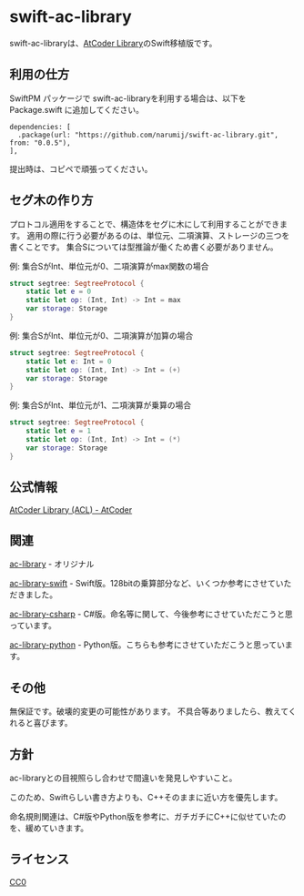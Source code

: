 # swift-ac-library

swift-ac-libraryは、[AtCoder Library][ac-library]のSwift移植版です。

## 利用の仕方

SwiftPM パッケージで swift-ac-libraryを利用する場合は、以下をPackage.swift に追加してください。

```
dependencies: [
  .package(url: "https://github.com/narumij/swift-ac-library.git", from: "0.0.5"),
],
```

提出時は、コピペで頑張ってください。

## セグ木の作り方

プロトコル適用をすることで、構造体をセグに木にして利用することができます。
適用の際に行う必要があるのは、単位元、二項演算、ストレージの三つを書くことです。
集合Sについては型推論が働くため書く必要がありません。

例: 集合SがInt、単位元が0、二項演算がmax関数の場合
```swift
struct segtree: SegtreeProtocol {
    static let e = 0
    static let op: (Int, Int) -> Int = max
    var storage: Storage
}
```

例: 集合SがInt、単位元が0、二項演算が加算の場合
```swift
struct segtree: SegtreeProtocol {
    static let e: Int = 0
    static let op: (Int, Int) -> Int = (+)
    var storage: Storage
}
```

例: 集合SがInt、単位元が1、二項演算が乗算の場合
```swift
struct segtree: SegtreeProtocol {
    static let e = 1
    static let op: (Int, Int) -> Int = (*)
    var storage: Storage
}
```

## 公式情報

[AtCoder Library (ACL) - AtCoder][acl]

## 関連

[ac-library] - オリジナル

[ac-library-swift] - Swift版。128bitの乗算部分など、いくつか参考にさせていただきました。

[ac-library-csharp] - C#版。命名等に関して、今後参考にさせていただこうと思っています。

[ac-library-python] - Python版。こちらも参考にさせていただこうと思っています。

## その他

無保証です。破壊的変更の可能性があります。
不具合等ありましたら、教えてくれると喜びます。

## 方針

ac-libraryとの目視照らし合わせで間違いを発見しやすいこと。

このため、Swiftらしい書き方よりも、C++そのままに近い方を優先します。

命名規則関連は、C#版やPython版を参考に、ガチガチにC++に似せていたのを、緩めていきます。

## ライセンス

[CC0]

[acl]: https://atcoder.jp/posts/517

[ac-library]: https://github.com/atcoder/ac-library

[ac-library-swift]: https://github.com/kyomuei/ac-library-swift

[ac-library-python]: https://github.com/not522/ac-library-python

[ac-library-csharp]: https://github.com/kzrnm/ac-library-csharp

[CC0]: https://creativecommons.org/public-domain/cc0/

